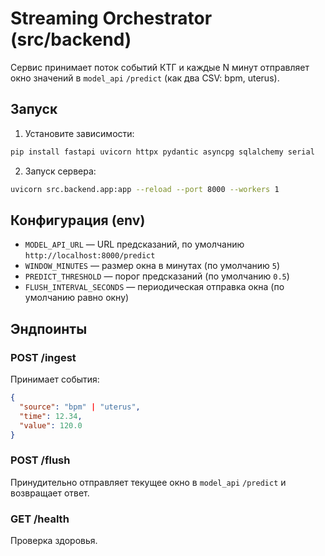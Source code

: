 # Streaming Orchestrator (src/backend)

Сервис принимает поток событий КТГ и каждые N минут отправляет окно значений в `model_api` `/predict` (как два CSV: bpm, uterus).

## Запуск

1) Установите зависимости:
```bash
pip install fastapi uvicorn httpx pydantic asyncpg sqlalchemy serial
```

2) Запуск сервера:
```bash
uvicorn src.backend.app:app --reload --port 8000 --workers 1
```

## Конфигурация (env)
- `MODEL_API_URL` — URL предсказаний, по умолчанию `http://localhost:8000/predict`
- `WINDOW_MINUTES` — размер окна в минутах (по умолчанию `5`)
- `PREDICT_THRESHOLD` — порог предсказаний (по умолчанию `0.5`)
- `FLUSH_INTERVAL_SECONDS` — периодическая отправка окна (по умолчанию равно окну)

## Эндпоинты

### POST /ingest
Принимает события:
```json
{
  "source": "bpm" | "uterus",
  "time": 12.34,
  "value": 120.0
}
```

### POST /flush
Принудительно отправляет текущее окно в `model_api` `/predict` и возвращает ответ.

### GET /health
Проверка здоровья.


